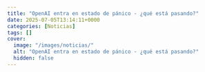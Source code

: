 ```yaml
---
title: "OpenAI entra en estado de pánico - ¿qué está pasando?"
date: 2025-07-05T13:14:11+0000
categories: [Noticias]
tags: []
cover:
  image: "/images/noticias/"
  alt: "OpenAI entra en estado de pánico - ¿qué está pasando?"
  hidden: false
---
```



